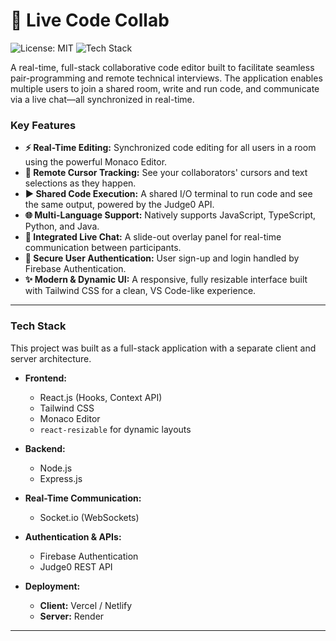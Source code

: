 # 🚀 Live Code Collab

![License: MIT](https://img.shields.io/badge/License-MIT-blue.svg) ![Tech Stack](https://img.shields.io/badge/Stack-MERN+Socket.io-green)

A real-time, full-stack collaborative code editor built to facilitate seamless pair-programming and remote technical interviews. The application enables multiple users to join a shared room, write and run code, and communicate via a live chat—all synchronized in real-time.



### Key Features

- **⚡ Real-Time Editing:** Synchronized code editing for all users in a room using the powerful Monaco Editor.
- **👀 Remote Cursor Tracking:** See your collaborators' cursors and text selections as they happen.
- **▶️ Shared Code Execution:** A shared I/O terminal to run code and see the same output, powered by the Judge0 API.
- **🌐 Multi-Language Support:** Natively supports JavaScript, TypeScript, Python, and Java.
- **💬 Integrated Live Chat:** A slide-out overlay panel for real-time communication between participants.
- **🔐 Secure User Authentication:** User sign-up and login handled by Firebase Authentication.
- **✨ Modern & Dynamic UI:** A responsive, fully resizable interface built with Tailwind CSS for a clean, VS Code-like experience.

---

### Tech Stack

This project was built as a full-stack application with a separate client and server architecture.

* **Frontend:**
    * React.js (Hooks, Context API)
    * Tailwind CSS
    * Monaco Editor
    * `react-resizable` for dynamic layouts

* **Backend:**
    * Node.js
    * Express.js

* **Real-Time Communication:**
    * Socket.io (WebSockets)

* **Authentication & APIs:**
    * Firebase Authentication
    * Judge0 REST API

* **Deployment:**
    * **Client:** Vercel / Netlify
    * **Server:** Render

---
